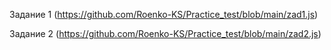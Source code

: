 Задание 1 (https://github.com/Roenko-KS/Practice_test/blob/main/zad1.js)

Задание 2 (https://github.com/Roenko-KS/Practice_test/blob/main/zad2.js)
